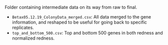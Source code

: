 Folder containing intermediate data on its way from raw to final.

* `Betax05.12.19_ColonyData_merged.csv`: All data merged to the gene information, and reshaped to be useful for going back to specific replicates.
* `top_and_bottom_500.csv`: Top and bottom 500 genes in both redness and normalized redness.
